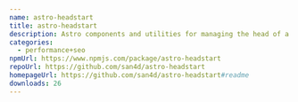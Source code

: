 ```yaml
---
name: astro-headstart
title: astro-headstart
description: Astro components and utilities for managing the head of a HTML document
categories:
  - performance+seo
npmUrl: https://www.npmjs.com/package/astro-headstart
repoUrl: https://github.com/san4d/astro-headstart
homepageUrl: https://github.com/san4d/astro-headstart#readme
downloads: 26
---
```

